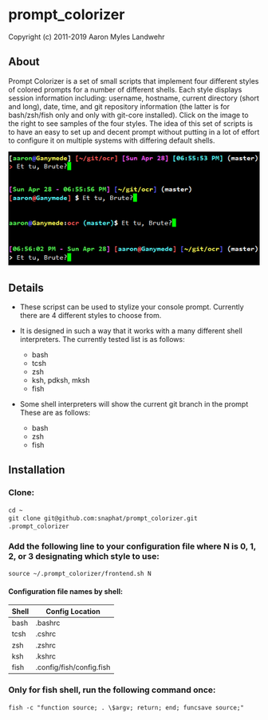 # prompt_colorizer

Copyright (c) 2011-2019 Aaron Myles Landwehr

## About
Prompt Colorizer is a set of small scripts that implement four different styles of colored prompts for a number of different shells. Each style displays session information including: username, hostname, current directory (short and long), date, time, and git repository information (the latter is for bash/zsh/fish only and only with git-core installed). Click on the image to the right to see samples of the four styles. The idea of this set of scripts is to have an easy to set up and decent prompt without putting in a lot of effort to configure it on multiple systems with differing default shells.

![Prompt Colorizer Example Image](https://raw.githubusercontent.com/snaphat/prompt_colorizer/assets/prompt-colorizer-examples.png)

## Details
  * These scripst can be used to stylize your console prompt. Currently there
    are 4 different styles to choose from.

  * It is designed in such a way that it works with a many different shell
    interpreters. The currently tested list is as follows:
    * bash
    * tcsh
    * zsh
    * ksh, pdksh, mksh
    * fish

  * Some shell interpreters will show the current git branch in the prompt
    These are as follows:
    * bash
    * zsh
    * fish

## Installation

### Clone:
```
cd ~
git clone git@github.com:snaphat/prompt_colorizer.git .prompt_colorizer
```

### Add the following line to your configuration file where N is 0, 1, 2, or 3 designating which style to use:
```
source ~/.prompt_colorizer/frontend.sh N
```
#### Configuration file names by shell:

| Shell | Config Location          |
| ----- | ------------------------ |
| bash  | .bashrc                  |
| tcsh  | .cshrc                   |
| zsh   | .zshrc                   |
| ksh   | .kshrc                   |
| fish  | .config/fish/config.fish |


### Only for fish shell, run the following command once:
```
fish -c "function source; . \$argv; return; end; funcsave source;"
```
